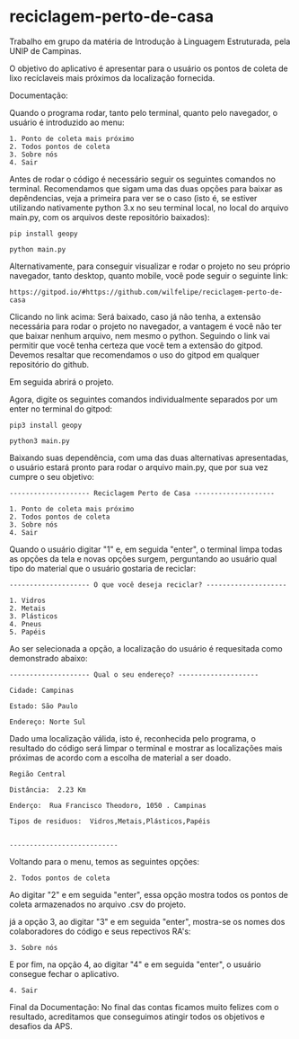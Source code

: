 # reciclagem-perto-de-casa
Trabalho em grupo da matéria de Introdução à Linguagem Estruturada, pela UNIP de Campinas.

O objetivo do aplicativo é apresentar para o usuário os pontos de coleta de lixo recíclaveis mais próximos da localização fornecida.

Documentação: 

Quando o programa rodar, tanto pelo terminal, quanto pelo navegador, o usuário é introduzido ao menu:

	1. Ponto de coleta mais próximo
	2. Todos pontos de coleta
	3. Sobre nós
	4. Sair

 Antes de rodar o código é necessário seguir os seguintes comandos no terminal. Recomendamos que sigam uma das duas opções para baixar as depêndencias, veja a primeira para ver se o caso (isto é, se estiver utilizando nativamente python 3.x no seu terminal local, no local do arquivo main.py, com os arquivos deste repositório baixados):

	pip install geopy

	python main.py

Alternativamente, para conseguir visualizar e rodar o projeto no seu próprio navegador, tanto desktop, quanto mobile, você pode seguir o seguinte link:

	https://gitpod.io/#https://github.com/wilfelipe/reciclagem-perto-de-casa
	
Clicando no link acima: Será baixado, caso já não tenha, a extensão necessária para rodar o projeto no navegador, a vantagem é você não ter que baixar nenhum arquivo, nem mesmo o python. Seguindo o link vai permitir que você tenha certeza que você tem a extensão do gitpod. Devemos resaltar que recomendamos o uso do gitpod em qualquer repositório do github. 


Em seguida abrirá o projeto.



Agora, digite os seguintes comandos individualmente separados por um enter no terminal do gitpod:

	pip3 install geopy

	python3 main.py
	
Baixando suas dependência, com uma das duas alternativas apresentadas, o usuário estará pronto para rodar o arquivo main.py, que por sua vez cumpre o seu objetivo:

	-------------------- Reciclagem Perto de Casa --------------------

	1. Ponto de coleta mais próximo
	2. Todos pontos de coleta
	3. Sobre nós
	4. Sair


Quando o usuário digitar "1" e, em seguida "enter", o terminal limpa todas as opções da tela e novas opções surgem, perguntando ao usuário qual tipo do material que o usuário gostaria de reciclar:
	
	-------------------- O que você deseja reciclar? --------------------

	1. Vidros
	2. Metais
	3. Plásticos
	4. Pneus
	5. Papéis 


Ao ser selecionada a opção, a localização do usuário é requesitada como demonstrado abaixo:



	-------------------- Qual o seu endereço? --------------------

	Cidade: Campinas

	Estado: São Paulo

	Endereço: Norte Sul



Dado uma localização válida, isto é, reconhecida pelo programa, o resultado do código será limpar o terminal e mostrar as localizações mais próximas de acordo com a escolha de material a ser doado.


	Região Central

	Distância:  2.23 Km

	Enderço:  Rua Francisco Theodoro, 1050 . Campinas

	Tipos de residuos:  Vidros,Metais,Plásticos,Papéis


	---------------------------





Voltando para o menu, temos as seguintes opções:



	2. Todos pontos de coleta

Ao digitar "2" e em seguida "enter", essa opção mostra todos os pontos de coleta armazenados no arquivo .csv do projeto.


já a opção 3, ao digitar "3" e em seguida "enter", mostra-se os nomes dos colaboradores do código e seus repectivos RA's:


	3. Sobre nós

E por fim, na opção 4, ao digitar "4" e em seguida "enter", o usuário consegue fechar o aplicativo.


	4. Sair


Final da Documentação: No final das contas ficamos muito felizes com o resultado, acreditamos que conseguimos atingir todos os objetivos e desafios da APS.
